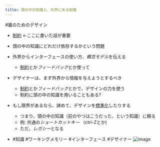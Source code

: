 ```yaml
---
title: 頭の中の知識と、外界にある知識
---
```


\#誰のためのデザイン

* [制約](%E5%88%B6%E7%B4%84.md) \<-ここに書いた話が重要

* 頭の中の知識にどれだけ依存するかという問題

* 外界からインターフェースの使い方、*概念モデル*を伝える
  
  * [制約](%E5%88%B6%E7%B4%84.md)とか*フィードバック*とか使って
* デザイナーは、まず外界から情報を与えようとするべき
  
  * [制約](%E5%88%B6%E7%B4%84.md)とか*フィードバック*とかで、デザインの力を使う
  * 制約に頭の中の知識を用いることもある?
* もし限界があるなら、諦めて、デザインを[標準化](%E6%A8%99%E6%BA%96%E5%8C%96.md)したりする
  
  * つまり、頭の中の知識（前のやつはこうだった、という知識）に頼る
  * 例: 共通の*ショートカットキー* （ctrl-Zとか)
  * ただ、*レガシー*となる
* \#知識 #ワーキングメモリー #インターフェース #デザイナー
  ![image](https://gyazo.com/0b42725f564ebc344881e5e662ab0b36/thumb/1000)
